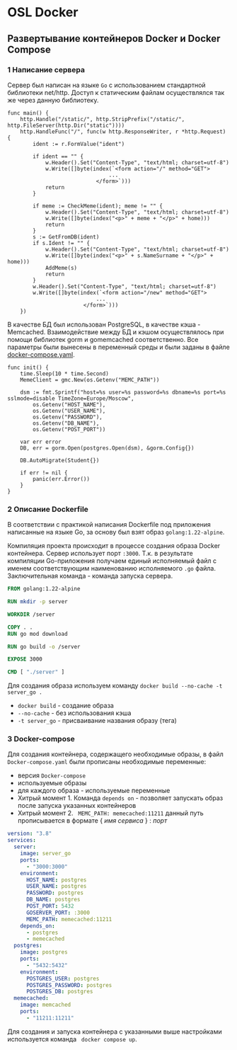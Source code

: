 # OSL Docker
## Развертывание контейнеров Docker и Docker Compose
### 1 Написание сервера

Сервер был написан на языке `Go` с использованием стандартной библиотеки net/http. Доступ к статическим файлам осуществлялся так же через данную библиотеку.

```golang
func main() {
	http.Handle("/static/", http.StripPrefix("/static/", http.FileServer(http.Dir("static"))))
	http.HandleFunc("/", func(w http.ResponseWriter, r *http.Request) {
		ident := r.FormValue("ident")

		if ident == "" {
			w.Header().Set("Content-Type", "text/html; charset=utf-8")
			w.Write([]byte(index(`<form action="/" method="GET">
								...
		  					</form>`)))
			return
		}

		if meme := CheckMeme(ident); meme != "" {
			w.Header().Set("Content-Type", "text/html; charset=utf-8")
			w.Write([]byte(index("<p>" + meme + "</p>" + home)))
			return
		}
		s := GetFromDB(ident)
		if s.Ident != "" {
			w.Header().Set("Content-Type", "text/html; charset=utf-8")
			w.Write([]byte(index("<p>" + s.NameSurname + "</p>" + home)))
			AddMeme(s)
			return
		}
		w.Header().Set("Content-Type", "text/html; charset=utf-8")
		w.Write([]byte(index(`<form action="/new" method="GET">
							...
	  					</form>`)))
	})
```

В качестве БД был использован PostgreSQL, в качестве кэша - Memcached. 
Взаимодействие между БД и кэшом осуществлялось при помощи библиотек gorm и gomemcached соответственно.
Все параметры были вынесены в переменный среды и были заданы в файле[ docker-compose.yaml](docker-compose.yaml).


```golang
func init() {
	time.Sleep(10 * time.Second)
	MemeClient = gmc.New(os.Getenv("MEMC_PATH"))

	dsm := fmt.Sprintf("host=%s user=%s password=%s dbname=%s port=%s sslmode=disable TimeZone=Europe/Moscow",
		os.Getenv("HOST_NAME"),
		os.Getenv("USER_NAME"),
		os.Getenv("PASSWORD"),
		os.Getenv("DB_NAME"),
		os.Getenv("POST_PORT"))

	var err error
	DB, err = gorm.Open(postgres.Open(dsm), &gorm.Config{})

	DB.AutoMigrate(Student{})

	if err != nil {
		panic(err.Error())
	}
}
```

### 2 Описание Dockerfile

В соответствии с практикой написания Dockerfile под приложения написанные на языке Go, за основу был взят образ `golang:1.22-alpine`. 

Компиляция проекта происходит в процессе создания образа Docker контейнера. 
Сервер использует порт `:3000`. Т.к. в результате компиляции Go-приложения получаем единый исполняемый файл с именем соответствующим наименованию исполняемого `.go` файла. 
Заключительная команда - команда запуска сервера.

```Dockerfile
FROM golang:1.22-alpine

RUN mkdir -p server

WORKDIR /server

COPY . .
RUN go mod download

RUN go build -o /server

EXPOSE 3000

CMD [ "./server" ]
```

Для создания образа используем команду `docker build --no-cache -t server_go .`
* `docker build` - создание образа
* `--no-cache` - без использования кэша
* `-t server_go` - присваивание названия образу (тега)

### 3 Docker-compose

Для создания контейнера, содержащего необходимые образы, в файл `Docker-compose.yaml` были прописаны необходимые переменные:
* версия `Docker-compose`
* используемые образы
* для каждого образа - используемые переменные  
* Хитрый момент 1. Команда `depends on` - позволяет запускать образ после запуска указанных контейнеров
* Хитрый момент 2. ` MEMC_PATH: memecached:11211` данный путь прописывается в формате { *имя сервиса* } : *порт*

```yaml
version: "3.8"
services:
  server:
    image: server_go
    ports:
      - "3000:3000"
    environment:
      HOST_NAME: postgres
      USER_NAME: postgres
      PASSWORD: postgres
      DB_NAME: postgres
      POST_PORT: 5432
      GOSERVER_PORT: :3000
      MEMC_PATH: memecached:11211
    depends_on:
      - postgres
      - memecached
  postgres:
    image: postgres
    ports:
      - "5432:5432"
    environment:
      POSTGRES_USER: postgres
      POSTGRES_PASSWORD: postgres
      POSTGRES_DB: postgres
  memecached:
    image: memcached
    ports: 
      - "11211:11211"
```

Для создания и запуска контейнера с указанными выше настройками используется команда ` docker compose up`.
